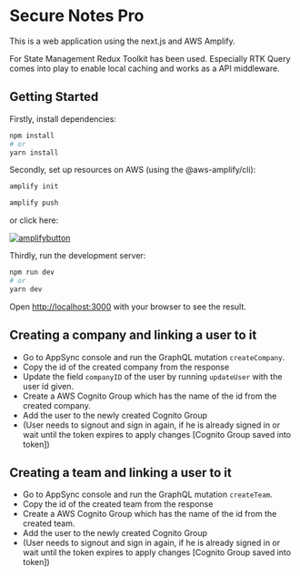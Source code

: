 # Secure Notes Pro

This is a web application using the next.js and AWS Amplify.

For State Management Redux Toolkit has been used. Especially RTK Query comes into play to enable local caching and works as a API middleware.

## Getting Started

Firstly, install dependencies:

```bash
npm install
# or
yarn install
```

Secondly, set up resources on AWS (using the @aws-amplify/cli):

```bash
amplify init
```

```bash
amplify push
```

or click here:

[![amplifybutton](https://oneclick.amplifyapp.com/button.svg)](https://console.aws.amazon.com/amplify/home#/deploy?repo=https://github.com/renegoretzka/securenotespro)

Thirdly, run the development server:

```bash
npm run dev
# or
yarn dev
```

Open [http://localhost:3000](http://localhost:3000) with your browser to see the result.

## Creating a company and linking a user to it

- Go to AppSync console and run the GraphQL mutation `createCompany`.
- Copy the id of the created company from the response
- Update the field `companyID` of the user by running `updateUser` with the user id given.
- Create a AWS Cognito Group which has the name of the id from the created company.
- Add the user to the newly created Cognito Group
- (User needs to signout and sign in again, if he is already signed in or wait until the token expires to apply changes [Cognito Group saved into token])

## Creating a team and linking a user to it

- Go to AppSync console and run the GraphQL mutation `createTeam`.
- Copy the id of the created team from the response
- Create a AWS Cognito Group which has the name of the id from the created team.
- Add the user to the newly created Cognito Group
- (User needs to signout and sign in again, if he is already signed in or wait until the token expires to apply changes [Cognito Group saved into token])
